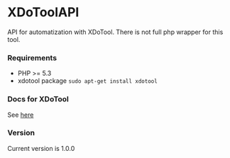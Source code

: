 # XDoToolAPI
API for automatization with XDoTool. There is not full php wrapper for this tool. 


### Requirements
* PHP >= 5.3
* xdotool package
```sudo apt-get install xdotool```

### Docs for XDoTool
See [here](https://www.semicomplete.com/projects/xdotool/xdotool.xhtml)

### Version
Current version is 1.0.0